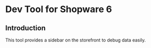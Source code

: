 # Dev Tool for Shopware 6

## Introduction
This tool provides a sidebar on the storefront to debug data easily.